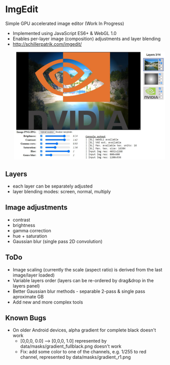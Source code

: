 # ImgEdit
Simple GPU accelerated image editor (Work In Progress)
- Implemented using JavaScript ES6+ & WebGL 1.0
- Enables per-layer image (composition) adjustments and layer blending
- http://schillerpatrik.com/imgedit/

<p style="margin-left: 2em">
   <img src="snapshot.JPG" style="width: 35vh" width="600px">
</p>

## Layers
- each layer can be separately adjusted
- layer blending modes: screen, normal, multiply

## Image adjustments
- contrast
- brightness
- gamma correction
- hue + saturation
- Gaussian blur (single pass 2D convolution)

## ToDo
- Image scaling (currently the scale (aspect ratio) is derived from the last image/layer loaded)
- Variable layers order (layers can be re-ordered by drag&drop in the layers panel)
- Better Gaussian blur methods - separable 2-pass & single pass aproximate GB
- Add new and more complex tools

## Known Bugs
- On older Android devices, alpha gradient for complete black doesn't work 
  - [0,0,0, 0.0] --> [0,0,0, 1.0] represented by data/masks/gradient_fullblack.png doesn't work
  - Fix: add some color to one of the channels, e.g. 1/255 to red channel, represented by data/masks/gradient_r1.png
